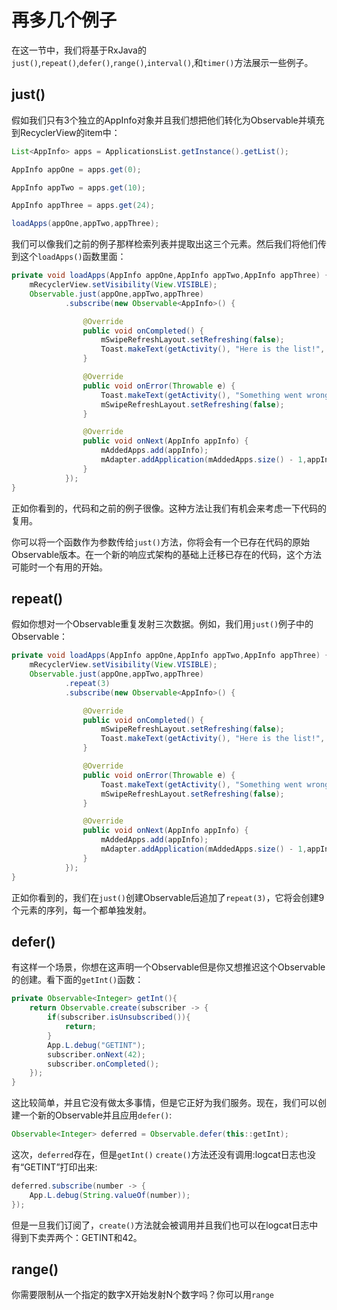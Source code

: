 # 再多几个例子

在这一节中，我们将基于RxJava的`just()`,`repeat()`,`defer()`,`range()`,`interval()`,和`timer()`方法展示一些例子。

## just()

假如我们只有3个独立的AppInfo对象并且我们想把他们转化为Observable并填充到RecyclerView的item中：
```java
List<AppInfo> apps = ApplicationsList.getInstance().getList();

AppInfo appOne = apps.get(0);

AppInfo appTwo = apps.get(10);

AppInfo appThree = apps.get(24);

loadApps(appOne,appTwo,appThree);

```

我们可以像我们之前的例子那样检索列表并提取出这三个元素。然后我们将他们传到这个`loadApps()`函数里面：
```java
private void loadApps(AppInfo appOne,AppInfo appTwo,AppInfo appThree) {
    mRecyclerView.setVisibility(View.VISIBLE);
    Observable.just(appOne,appTwo,appThree)
            .subscribe(new Observable<AppInfo>() {

                @Override
                public void onCompleted() {
                    mSwipeRefreshLayout.setRefreshing(false);
                    Toast.makeText(getActivity(), "Here is the list!", Toast.LENGTH_LONG).show();
                }

                @Override
                public void onError(Throwable e) {
                    Toast.makeText(getActivity(), "Something went wrong!", Toast.LENGTH_SHORT).show();
                    mSwipeRefreshLayout.setRefreshing(false);
                }

                @Override
                public void onNext(AppInfo appInfo) {
                    mAddedApps.add(appInfo); 
                    mAdapter.addApplication(mAddedApps.size() - 1,appInfo);
                }
            });
}
```

正如你看到的，代码和之前的例子很像。这种方法让我们有机会来考虑一下代码的复用。

你可以将一个函数作为参数传给`just()`方法，你将会有一个已存在代码的原始Observable版本。在一个新的响应式架构的基础上迁移已存在的代码，这个方法可能时一个有用的开始。


## repeat()

假如你想对一个Observable重复发射三次数据。例如，我们用`just()`例子中的Observable：

```java
private void loadApps(AppInfo appOne,AppInfo appTwo,AppInfo appThree) {
    mRecyclerView.setVisibility(View.VISIBLE);
    Observable.just(appOne,appTwo,appThree)
            .repeat(3)
            .subscribe(new Observable<AppInfo>() {

                @Override
                public void onCompleted() {
                    mSwipeRefreshLayout.setRefreshing(false);
                    Toast.makeText(getActivity(), "Here is the list!", Toast.LENGTH_LONG).show();
                }

                @Override
                public void onError(Throwable e) {
                    Toast.makeText(getActivity(), "Something went wrong!", Toast.LENGTH_SHORT).show();
                    mSwipeRefreshLayout.setRefreshing(false);
                }

                @Override
                public void onNext(AppInfo appInfo) {
                    mAddedApps.add(appInfo); 
                    mAdapter.addApplication(mAddedApps.size() - 1,appInfo);
                }
            });
}
```
正如你看到的，我们在`just()`创建Observable后追加了`repeat(3)`，它将会创建9个元素的序列，每一个都单独发射。

## defer()

有这样一个场景，你想在这声明一个Observable但是你又想推迟这个Observable的创建。看下面的`getInt()`函数：
```java
private Observable<Integer> getInt(){
    return Observable.create(subscriber -> {
        if(subscriber.isUnsubscribed()){
            return;
        }
        App.L.debug("GETINT");
        subscriber.onNext(42);
        subscriber.onCompleted();
    });
}
```

这比较简单，并且它没有做太多事情，但是它正好为我们服务。现在，我们可以创建一个新的Observable并且应用`defer()`:

```java
Observable<Integer> deferred = Observable.defer(this::getInt);
```
这次，`deferred`存在，但是`getInt()` `create()`方法还没有调用:logcat日志也没有“GETINT”打印出来:

```java
deferred.subscribe(number -> {
    App.L.debug(String.valueOf(number));
});
```
但是一旦我们订阅了，`create()`方法就会被调用并且我们也可以在logcat日志中得到下卖弄两个：GETINT和42。

## range()

你需要限制从一个指定的数字X开始发射N个数字吗？你可以用`range`


































